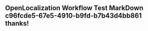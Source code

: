 <properties
ms.topic="hero-topic1"
ms.test1="hero-topic"
ms.test2="test"/>

## OpenLocalization Workflow Test MarkDown c96fcde5-67e5-4910-b9fd-b7b43d4bb861 thanks!
